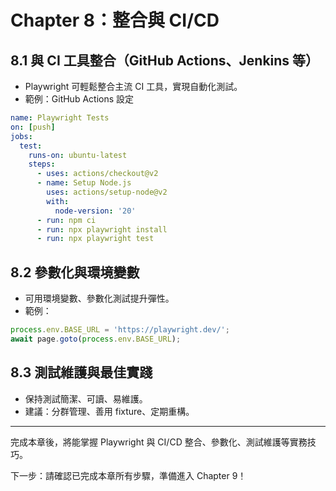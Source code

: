 # Chapter 8：整合與 CI/CD

## 8.1 與 CI 工具整合（GitHub Actions、Jenkins 等）
- Playwright 可輕鬆整合主流 CI 工具，實現自動化測試。
- 範例：GitHub Actions 設定
```yaml
name: Playwright Tests
on: [push]
jobs:
  test:
    runs-on: ubuntu-latest
    steps:
      - uses: actions/checkout@v2
      - name: Setup Node.js
        uses: actions/setup-node@v2
        with:
          node-version: '20'
      - run: npm ci
      - run: npx playwright install
      - run: npx playwright test
```

## 8.2 參數化與環境變數
- 可用環境變數、參數化測試提升彈性。
- 範例：
```js
process.env.BASE_URL = 'https://playwright.dev/';
await page.goto(process.env.BASE_URL);
```

## 8.3 測試維護與最佳實踐
- 保持測試簡潔、可讀、易維護。
- 建議：分群管理、善用 fixture、定期重構。

---

完成本章後，將能掌握 Playwright 與 CI/CD 整合、參數化、測試維護等實務技巧。

下一步：請確認已完成本章所有步驟，準備進入 Chapter 9！
